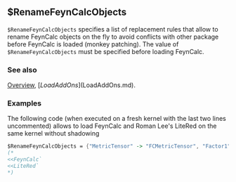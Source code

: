 ## $RenameFeynCalcObjects

`$RenameFeynCalcObjects` specifies a list of replacement rules that allow to rename FeynCalc objects on the fly to avoid conflicts with other package before FeynCalc is loaded (monkey patching). The value of `$RenameFeynCalcObjects` must be specified before loading FeynCalc.

### See also

[Overview](Extra/FeynCalc.md), [$LoadAddOns]($LoadAddOns.md).

### Examples

The following code (when executed on a fresh kernel with the last two lines uncommented) allows to load FeynCalc and Roman Lee's LiteRed on the same kernel without shadowing

```mathematica
$RenameFeynCalcObjects = {"MetricTensor" -> "FCMetricTensor", "Factor1" -> "FCFactor1", "Factor2" -> "FCFactor2"};
(*
<<FeynCalc`
<<LiteRed`
*)
```